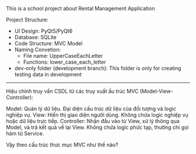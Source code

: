 This is a school project about Rental Management Application

Project Structure:
- UI Design: PyQt5/PyQt6
- Database: SQLite
- Code Structure: MVC Model
- Naming Convetion:
  - File name: UpperCaseEachLetter
  - Functions: lower_case_each_letter 
- dev-only folder (development branch): This folder is only for creating testing data in development



-----------------------

Hiệu chỉnh truy vấn CSDL từ các truy xuất
ấu trúc MVC (Model-View-Controller):

Model:
  Quản lý dữ liệu.
  Đại diện cấu trúc dữ liệu của đối tượng và logic nghiệp vụ.
View:
  Hiển thị giao diện người dùng.
  Không chứa logic nghiệp vụ hoặc dữ liệu trực tiếp.
Controller:
  Nhận đầu vào từ View, xử lý thông qua Model, và trả kết quả về lại View.
  Không chứa logic phức tạp, thường chỉ gọi hàm từ Service.

Vậy theo cấu trúc thưc mục MVC như thế nào?
